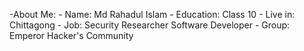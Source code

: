 -About Me:
         - Name: Md Rahadul Islam
         - Education: Class 10
         - Live in: Chittagong
         - Job: Security Researcher
                Software Developer
         - Group: Emperor Hacker's Community
